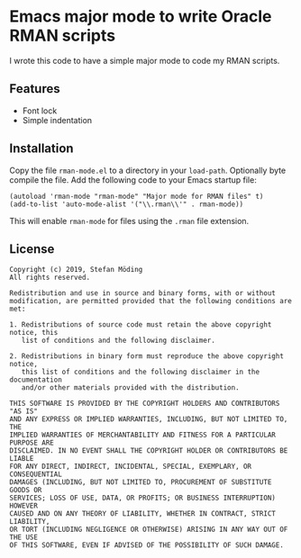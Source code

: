 # Emacs major mode to write Oracle RMAN scripts

I wrote this code to have a simple major mode to code my RMAN scripts.

## Features

- Font lock
- Simple indentation

## Installation

Copy the file `rman-mode.el` to a directory in your `load-path`. Optionally byte compile the file. Add the following code to your Emacs startup file:


```elisp
(autoload 'rman-mode "rman-mode" "Major mode for RMAN files" t)
(add-to-list 'auto-mode-alist '("\\.rman\\'" . rman-mode))
```

This will enable `rman-mode` for files using the `.rman` file extension.

## License

```
Copyright (c) 2019, Stefan Möding
All rights reserved.

Redistribution and use in source and binary forms, with or without
modification, are permitted provided that the following conditions are met:

1. Redistributions of source code must retain the above copyright notice, this
   list of conditions and the following disclaimer.

2. Redistributions in binary form must reproduce the above copyright notice,
   this list of conditions and the following disclaimer in the documentation
   and/or other materials provided with the distribution.

THIS SOFTWARE IS PROVIDED BY THE COPYRIGHT HOLDERS AND CONTRIBUTORS "AS IS"
AND ANY EXPRESS OR IMPLIED WARRANTIES, INCLUDING, BUT NOT LIMITED TO, THE
IMPLIED WARRANTIES OF MERCHANTABILITY AND FITNESS FOR A PARTICULAR PURPOSE ARE
DISCLAIMED. IN NO EVENT SHALL THE COPYRIGHT HOLDER OR CONTRIBUTORS BE LIABLE
FOR ANY DIRECT, INDIRECT, INCIDENTAL, SPECIAL, EXEMPLARY, OR CONSEQUENTIAL
DAMAGES (INCLUDING, BUT NOT LIMITED TO, PROCUREMENT OF SUBSTITUTE GOODS OR
SERVICES; LOSS OF USE, DATA, OR PROFITS; OR BUSINESS INTERRUPTION) HOWEVER
CAUSED AND ON ANY THEORY OF LIABILITY, WHETHER IN CONTRACT, STRICT LIABILITY,
OR TORT (INCLUDING NEGLIGENCE OR OTHERWISE) ARISING IN ANY WAY OUT OF THE USE
OF THIS SOFTWARE, EVEN IF ADVISED OF THE POSSIBILITY OF SUCH DAMAGE.
```
